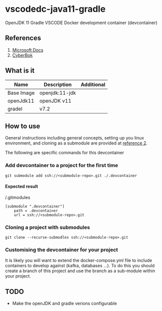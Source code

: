 # vscodedc-java11-gradle

OpenJDK 11 Gradle VSCODE Docker development container (devcontainer)

## References
1. [Microsoft Docs](https://code.visualstudio.com/docs/devcontainers/containers)
1. [CyberBok](https://github.com/dewcservices/CyBOK/content/en/docs/sofware-practices/devcontainers/index.md)

## What is it

|Name|Description|Additional|
|--|--|--|
|Base Image|openjdk:11-jdk| |
|openJdk11| openJDK v11 | |
|gradel| v7.2||

## How to use

General instructions including general concepts, setting up you linux environment, and cloning as a submodule are provided at [reference 2](https://github.com/dewcservices/CyBOK/content/en/docs/sofware-practices/devcontainers/index.md).

The following are specific commands for this devcontainer

### Add devcontainer to a project for the first time

```shell
git submodule add ssh://<submodule-repo>.git ./.devcontainer
```

#### Expected result

/.gitmodules
```shell
[submodule ".devcontainer"]
    path = .devcontainer
    url = ssh://<submodule-repo>.git
```

### Cloning a project with submodules

```shell
git clone --recurse-submodles ssh://<submodule-repo>.git
```


### Customising the devcontainer for your project

It is likely you will want to extend the docker-compose.yml file to include containers to develop against (kafka, databases ...).
To do this you should create a branch of this project and use the branch as a sub-module within your project.

## TODO
- Make the openJDK and gradle verions configurable